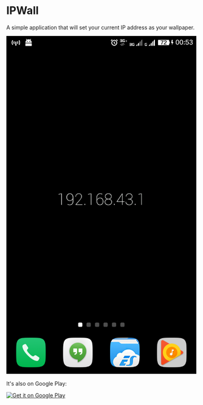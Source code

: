 # IPWall
A simple application that will set your current IP address as your wallpaper.

![Screenshot](Screenshots/Screenshot_2016-09-08-00-53-26.png "Primary screenshot")

It's also on Google Play:

<a href="https://play.google.com/store/apps/details?id=com.theah64.ipwall" target="_blank">
  <img alt="Get it on Google Play"
       src="https://play.google.com/intl/en_us/badges/images/generic/en-play-badge.png" height="60"/>
</a>
